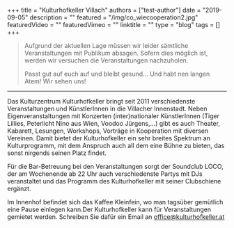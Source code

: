 +++
title = "Kulturhofkeller Villach"
authors = ["test-author"]
date = "2019-09-05"
description = ""
featured = "/img/co_wiecooperation2.jpg"
featuredVideo = ""
featuredVimeo = ""
linktitle = ""
type = "blog"
tags = []
+++



> Aufgrund der aktuellen Lage müssen wir leider sämtliche Veranstaltungen mit Publikum absagen. Sofern dies möglich ist, werden wir versuchen die Veranstaltungen nachzuholen.
>
> Passt gut auf euch auf und bleibt gesund… Und habt nen langen Atem! Wir sehen uns!

---

Das Kulturzentrum Kulturhofkeller bringt seit 2011 verschiedenste Veranstaltungen und KünstlerInnen in die Villacher Innenstadt. Neben Eigenveranstaltungen mit Konzerten (inter)nationaler KünstlerInnen (Tiger Lillies, Peterlicht Nino aus Wien, Voodoo Jürgens,...) gibt es auch Theater, Kabarett, Lesungen, Workshops, Vorträge in Kooperation mit diversen Vereinen. Damit bietet der Kulturhofkeller ein sehr breites Spektrum an Kulturprogramm, mit dem Anspruch auch all dem eine Bühne zu bieten, das sonst nirgends seinen Platz findet.

Für die Bar-Betreuung bei den Veranstaltungen sorgt der Soundclub LOCO, der am Wochenende ab 22 Uhr auch verschiedenste Partys mit DJs veranstaltet und das Programm des Kulturhofkeller mit seiner Clubschiene ergänzt.

Im Innenhof befindet sich das Kaffee Kleinfein, wo man tagsüber gemütlich eine Pause einlegen kann.Der Kulturhofkeller kann für Veranstaltungen gemietet werden. Schreiben Sie dafür ein Email an [office@kulturhofkeller.at](mailto:office@kulturhofkeller.at)

